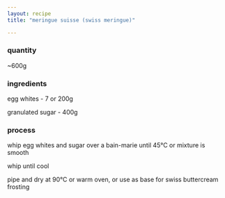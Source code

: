 ```yaml
---
layout: recipe
title: "meringue suisse (swiss meringue)"

---
```

### quantity
~600g

### ingredients
egg whites - 7 or 200g

granulated sugar - 400g

### process
whip egg whites and sugar over a bain-marie until 45°C or mixture is smooth

whip until cool

pipe and dry at 90°C or warm oven, or use as base for swiss buttercream frosting